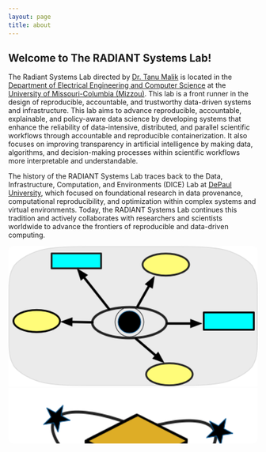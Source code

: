 ```yaml
---
layout: page
title: about
---
```


## Welcome to The RADIANT Systems Lab!



The Radiant Systems Lab directed by <a href="https://engineering.missouri.edu/faculty/tanu-malik/">Dr. Tanu Malik</a> is located in the <a href="https://engineering.missouri.edu/departments/eecs/">Department of Electrical Engineering and Computer Science</a> at the <a href="http://www.missouri.edu">University of Missouri-Columbia (Mizzou)</a>. This lab is a front runner in the design of reproducible, accountable, and trustworthy data-driven systems and infrastructure. This lab aims to advance reproducible, accountable, explainable, and policy-aware data science by developing systems that enhance the reliability of data-intensive, distributed, and parallel scientific workflows through accountable and reproducible containerization. It also focuses on improving transparency in artificial intelligence by making data, algorithms, and decision-making processes within scientific workflows more interpretable and understandable.  


The history of the RADIANT Systems Lab traces back to the Data, Infrastructure, Computation, and Environments (DICE) Lab at <a href="https://www.depaul.edu/Pages/default.aspx">DePaul University</a>, which focused on foundational research in data provenance, computational reproducibility, and optimization within complex systems and virtual environments.  Today, the RADIANT Systems Lab continues this tradition and actively collaborates with researchers and scientists worldwide to advance the frontiers of reproducible and data-driven computing.


<div style="max-width:800px; margin:auto; position:relative;">
  <style>
    .carousel-container {
      position: relative;
      width: 100%;
      height: 400px;
      overflow: hidden;
      border-radius: 10px;
    }

    .carousel-slide {
      display: flex;
      transition: transform 0.5s ease-in-out;
      height: 100%;
    }

    .carousel-slide img {
      width: 100%;
      height: 100%;
      object-fit: contain; /* Show full image inside frame */
      flex-shrink: 0;
    }

    .nav-btn {
      position: absolute;
      top: 50%;
      transform: translateY(-50%);
      background-color: rgba(0,0,0,0.4);
      border: none;
      color: white;
      font-size: 24px;
      padding: 10px;
      cursor: pointer;
      z-index: 2;
    }

    .nav-btn:hover {
      background-color: rgba(0,0,0,0.7);
    }

    .prev-btn { left: 10px; }
    .next-btn { right: 10px; }

    .dots {
      position: absolute;
      bottom: 10px;
      left: 50%;
      transform: translateX(-50%);
      display: flex;
      gap: 10px;
      z-index: 2;
    }

    .dot {
      width: 12px;
      height: 12px;
      border-radius: 50%;
      background-color: rgba(255,255,255,0.5);
      cursor: pointer;
    }

    .dot.active {
      background-color: white;
    }
  </style>

  <div class="carousel-container">
    <div class="carousel-slide" id="carouselSlide">
      <img src="images/icons/provenance.png" alt="Slide 1">
      <img src="images/icons/container.png" alt="Slide 2">
      <img src="images/icons/infrastructure.png" alt="Slide 3">
      <img src="images/icons/policy.png" alt="Slide 4">
    </div>

    <button class="nav-btn prev-btn" onclick="moveSlide(-1)">&#10094;</button>
    <button class="nav-btn next-btn" onclick="moveSlide(1)">&#10095;</button>

    <div class="dots" id="dotsContainer">
      <div class="dot active" onclick="goToSlide(0)"></div>
      <div class="dot" onclick="goToSlide(1)"></div>
      <div class="dot" onclick="goToSlide(2)"></div>
      <div class="dot" onclick="goToSlide(3)"></div>
    </div>
  </div>

  <script>
    const slideContainer = document.getElementById('carouselSlide');
    const dots = document.querySelectorAll('.dot');
    const totalSlides = dots.length;
    let currentSlide = 0;

    function updateCarousel() {
      slideContainer.style.transform = `translateX(-${currentSlide * 100}%)`;
      dots.forEach((dot, i) => {
        dot.classList.toggle('active', i === currentSlide);
      });
    }

    function moveSlide(direction) {
      currentSlide = (currentSlide + direction + totalSlides) % totalSlides;
      updateCarousel();
    }

    function goToSlide(index) {
      currentSlide = index;
      updateCarousel();
    }
  </script>
</div>

<!-- 
The focus of the research performed in this lab includes but is not limited to:

- **Reproducible and Accountable Systems (RAS):**  
  Improving data-intensive, distributed, and parallel science workflows with reproducible and accountable containers.

- **Transparent and Explainable AI (XAI):**  
  Make data, algorithms, and decision-making processes in science workflows explainable and understandable.

- **Infrastructure and Policy (INP):**  
  Engage in resource and systems optimization of infrastructure, guided by policy frameworks.
-->

